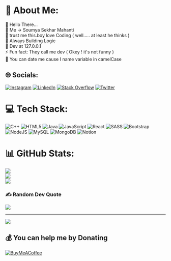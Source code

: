 # 💫 About Me:
🔭 Hello There...<br>👯 Me -> Soumya Sekhar Mahanti<br>🤞 trust me this.boy love Coding ( well..... at least he thinks )<br>🐢 Always Building Logic <br>🫡 Dev at 127.0.0.1<br>⚡ Fun fact: They call me dev ( Okey ! it's not funny ) <br>💖 You can date me cause I name variable in camelCase


## 🌐 Socials:
[![Instagram](https://img.shields.io/badge/Instagram-%23E4405F.svg?logo=Instagram&logoColor=white)](https://instagram.com/_soumyaaaa_._) [![LinkedIn](https://img.shields.io/badge/LinkedIn-%230077B5.svg?logo=linkedin&logoColor=white)](https://linkedin.com/in/connect-to-soumya) [![Stack Overflow](https://img.shields.io/badge/-Stackoverflow-FE7A16?logo=stack-overflow&logoColor=white)](https://stackoverflow.com/users/20881236) [![Twitter](https://img.shields.io/badge/Twitter-%231DA1F2.svg?logo=Twitter&logoColor=white)](https://twitter.com/soumyaaa) 

# 💻 Tech Stack:
![C++](https://img.shields.io/badge/c++-%2300599C.svg?style=flat&logo=c%2B%2B&logoColor=white) ![HTML5](https://img.shields.io/badge/html5-%23E34F26.svg?style=flat&logo=html5&logoColor=white) ![Java](https://img.shields.io/badge/java-%23ED8B00.svg?style=flat&logo=java&logoColor=white) ![JavaScript](https://img.shields.io/badge/javascript-%23323330.svg?style=flat&logo=javascript&logoColor=%23F7DF1E) ![React](https://img.shields.io/badge/react-%2320232a.svg?style=flat&logo=react&logoColor=%2361DAFB) ![SASS](https://img.shields.io/badge/SASS-hotpink.svg?style=flat&logo=SASS&logoColor=white) ![Bootstrap](https://img.shields.io/badge/bootstrap-%23563D7C.svg?style=flat&logo=bootstrap&logoColor=white) ![NodeJS](https://img.shields.io/badge/node.js-6DA55F?style=flat&logo=node.js&logoColor=white) ![MySQL](https://img.shields.io/badge/mysql-%2300f.svg?style=flat&logo=mysql&logoColor=white) ![MongoDB](https://img.shields.io/badge/MongoDB-%234ea94b.svg?style=flat&logo=mongodb&logoColor=white) ![Notion](https://img.shields.io/badge/Notion-%23000000.svg?style=flat&logo=notion&logoColor=white)
# 📊 GitHub Stats:
![](https://github-readme-stats.vercel.app/api?username=Brute-Coder&theme=radical&hide_border=false&include_all_commits=true&count_private=true)<br/>
![](https://github-readme-streak-stats.herokuapp.com/?user=Brute-Coder&theme=radical&hide_border=false)<br/>
![](https://github-readme-stats.vercel.app/api/top-langs/?username=Brute-Coder&theme=radical&hide_border=false&include_all_commits=true&count_private=true&layout=compact)

### ✍️ Random Dev Quote
![](https://quotes-github-readme.vercel.app/api?type=horizontal&theme=radical)


---
[![](https://visitcount.itsvg.in/api?id=Brute-Coder&icon=7&color=9)](https://visitcount.itsvg.in)

  ## 💰 You can help me by Donating
  [![BuyMeACoffee](https://img.shields.io/badge/Buy%20Me%20a%20Coffee-ffdd00?style=for-the-badge&logo=buy-me-a-coffee&logoColor=black)](https://buymeacoffee.com/soumyasekhar) 

  
<!-- Proudly created with GPRM ( https://gprm.itsvg.in ) -->
